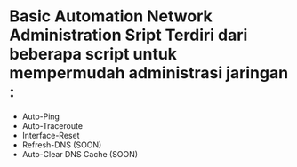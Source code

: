 # Basic Automation Network Administration Sript Terdiri dari beberapa script untuk mempermudah administrasi jaringan :

- Auto-Ping
- Auto-Traceroute
- Interface-Reset
- Refresh-DNS (SOON)
- Auto-Clear DNS Cache (SOON)
